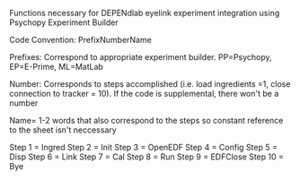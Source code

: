 Functions necessary for DEPENdlab eyelink experiment integration using Psychopy Experiment Builder

Code Convention: PrefixNumberName

Prefixes: Correspond to appropriate experiment builder. PP=Psychopy, EP=E-Prime, ML=MatLab

Number: Corresponds to steps accomplished (i.e. load ingredients =1, close connection to tracker = 10). If the code is supplemental, there won't be a number

Name= 1-2 words that also correspond to the steps so constant reference to the sheet isn't neccessary

Step 1 = Ingred Step 2 = Init Step 3 = OpenEDF Step 4 = Config Step 5 = Disp Step 6 = Link Step 7 = Cal Step 8 = Run Step 9 = EDFClose Step 10 = Bye
